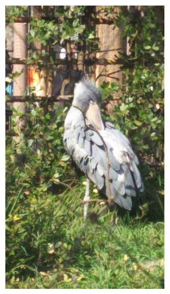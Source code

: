 <!DOCTYPE html >
<html>
    <head>   
    </head>
    <body>
       <img src="ハシビロコウ.png" alt="けものフレンズ" />
    </body>
</html>
